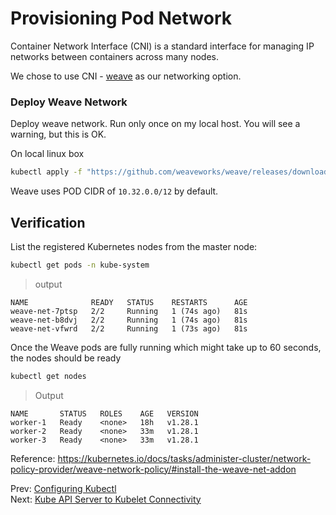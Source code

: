 # Provisioning Pod Network

Container Network Interface (CNI) is a standard interface for managing IP networks between containers across many nodes.

We chose to use CNI - [weave](https://www.weave.works/docs/net/latest/kubernetes/kube-addon/) as our networking option.


### Deploy Weave Network

Deploy weave network. Run only once on my local host. You will see a warning, but this is OK.

[//]: # (host:master-1)

On local linux box

```bash
kubectl apply -f "https://github.com/weaveworks/weave/releases/download/v2.8.1/weave-daemonset-k8s-1.11.yaml"
```

Weave uses POD CIDR of `10.32.0.0/12` by default.

## Verification

[//]: # (command:kubectl rollout status daemonset weave-net -n kube-system --timeout=90s)

List the registered Kubernetes nodes from the master node:

```bash
kubectl get pods -n kube-system
```

> output

```
NAME              READY   STATUS    RESTARTS      AGE
weave-net-7ptsp   2/2     Running   1 (74s ago)   81s
weave-net-b8dvj   2/2     Running   1 (74s ago)   81s
weave-net-vfwrd   2/2     Running   1 (73s ago)   81s
```

Once the Weave pods are fully running which might take up to 60 seconds, the nodes should be ready

```bash
kubectl get nodes
```

> Output

```
NAME       STATUS   ROLES    AGE   VERSION
worker-1   Ready    <none>   18h   v1.28.1
worker-2   Ready    <none>   33m   v1.28.1
worker-3   Ready    <none>   33m   v1.28.1
```

Reference: https://kubernetes.io/docs/tasks/administer-cluster/network-policy-provider/weave-network-policy/#install-the-weave-net-addon

Prev: [Configuring Kubectl](12-configuring-kubectl.md)</br>
Next: [Kube API Server to Kubelet Connectivity](14-kube-apiserver-to-kubelet.md)
